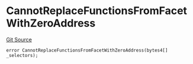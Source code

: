 # CannotReplaceFunctionsFromFacetWithZeroAddress
[Git Source](https://github.com/thrackle-io/rules-protocol/blob/941799bce65220406b4d9686c5c5f1ae7c99f4ee/src/diamond/core/DiamondCut/DiamondCutLib.sol)


```solidity
error CannotReplaceFunctionsFromFacetWithZeroAddress(bytes4[] _selectors);
```

